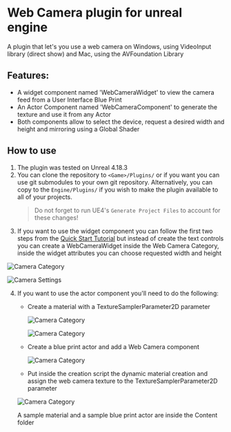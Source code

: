 Web Camera plugin for unreal engine 
===================================

A plugin that let's you use a web camera on Windows, using VideoInput library (direct show) and Mac, using the AVFoundation Library


## Features:
   - A widget component named 'WebCameraWidget' to view the camera feed from a User Interface Blue Print
   - An Actor Component named 'WebCameraComponent' to generate the texture and use it from any Actor
   - Both components allow to select the device, request a desired width and height and mirroring using a Global Shader 

## How to use

1. The plugin was tested on Unreal 4.18.3
2. You can clone the repository to `<Game>/Plugins/` or if you want you can use git submodules to your own git repository. Alternatively, you can copy to the `Engine/Plugins/` if you wish to make the plugin available to all of your projects.
   > Do not forget to run UE4's `Generate Project Files` to account for these changes!
3. If you want to use the widget component you can follow the first two steps from the [Quick Start Tutorial](hhttps://docs.unrealengine.com/latest/INT/Engine/UMG/QuickStart/2/index.html) but instead of create the text controls you can create a WebCameraWidget inside the Web Camera Category, inside the widget attributes you can choose requested width and height

![Camera Category](https://github.com/bakjos/WebCameraFeed/blob/master/docs/WebCameraCategory.png?raw=true)

![Camera Settings](https://github.com/bakjos/WebCameraFeed/blob/master/docs/WebCameraSettings.png?raw=true)

4. If you want to use the actor component you'll need to do the following:
	- Create a material with a TextureSamplerParameter2D parameter
		
		![Camera Category](https://github.com/bakjos/WebCameraFeed/blob/master/docs/Material.png?raw=true)

		![Camera Category](https://github.com/bakjos/WebCameraFeed/blob/master/docs/TextureSamplerParameter2D.png?raw=true)
		

	- Create a blue print actor and add a Web Camera component
	  
	  ![Camera Category](https://github.com/bakjos/WebCameraFeed/blob/master/docs/BluePrintActorComponent.png?raw=true)

	 - Put inside the creation script the dynamic material creation and assign the web camera texture to the TextureSamplerParameter2D parameter
	  
	  ![Camera Category](https://github.com/bakjos/WebCameraFeed/blob/master/docs/BluePrintActor.png?raw=true)

	  A sample material and a sample blue print actor are inside the Content folder